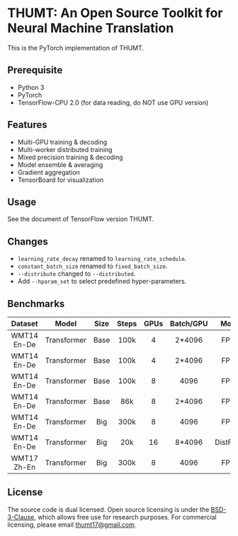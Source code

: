 # THUMT: An Open Source Toolkit for Neural Machine Translation

This is the PyTorch implementation of THUMT.

## Prerequisite

* Python 3
* PyTorch
* TensorFlow-CPU 2.0 (for data reading, do NOT use GPU version)

## Features

* Multi-GPU training & decoding
* Multi-worker distributed training
* Mixed precision training & decoding
* Model ensemble & averaging
* Gradient aggregation
* TensorBoard for visualization

## Usage

See the document of TensorFlow version THUMT.

## Changes

* `learning_rate_decay` renamed to `learning_rate_schedule`.
* `constant_batch_size` renamed to `fixed_batch_size`.
* `--distribute` changed to `--distributed`.
* Add `--hparam_set` to select predefined hyper-parameters.

## Benchmarks

| Dataset   |   Model   | Size | Steps | GPUs | Batch/GPU |   Mode   |  BLEU  |
|:---------:|:---------:|:----:|:-----:|:----:|:---------:|:--------:|:------:|
|WMT14 En-De|Transformer| Base | 100k  |   4  |  2*4096   |   FP16   | 26.85  |
|WMT14 En-De|Transformer| Base | 100k  |   4  |  2*4096   |   FP32   | 26.91  |
|WMT14 En-De|Transformer| Base | 100k  |   8  |   4096    |   FP32   | 26.95  |
|WMT14 En-De|Transformer| Base |  86k  |   8  |  2*4096   |   FP32   | 27.21  |
|WMT14 En-De|Transformer| Big  | 300k  |   8  |   4096    |   FP16   | 28.71  |
|WMT14 En-De|Transformer| Big  |  20k  |  16  |  8*4096   | DistFP16 | 28.68  |
|WMT17 Zh-En|Transformer| Big  | 300k  |   8  |   4096    |   FP16   | 24.43  |

## License

The source code is dual licensed. Open source licensing is under the
[BSD-3-Clause](https://opensource.org/licenses/BSD-3-Clause), which allows
free use for research purposes. For commercial licensing, please email
[thumt17@gmail.com](mailto:thumt17@gmail.com).

